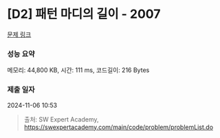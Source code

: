 # [D2] 패턴 마디의 길이 - 2007 

[문제 링크](https://swexpertacademy.com/main/code/problem/problemDetail.do?contestProbId=AV5P1kNKAl8DFAUq) 

### 성능 요약

메모리: 44,800 KB, 시간: 111 ms, 코드길이: 216 Bytes

### 제출 일자

2024-11-06 10:53



> 출처: SW Expert Academy, https://swexpertacademy.com/main/code/problem/problemList.do